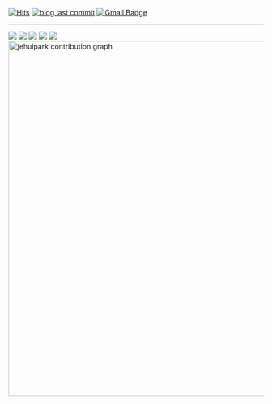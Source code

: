 [![Hits](https://hits.seeyoufarm.com/api/count/incr/badge.svg?url=https%3A%2F%2Fgithub.com%2Fjehuipark)](https://hits.seeyoufarm.com)
[![blog last commit](https://img.shields.io/github/last-commit/jehuipark/JeHuiPark.github.io/work?label=blog%20last%20update)](https://github.com/JeHuiPark/JeHuiPark.github.io)
[![Gmail Badge](https://img.shields.io/badge/Gmail-d14836?style=flat-square&logo=Gmail&logoColor=white&link=mailto:pjh2359@gmail.com)](mailto:pjh2359@gmail.com)   

---

![](http://github-profile-summary-cards.vercel.app/api/cards/profile-details?username=jehuipark&theme=default)
![](http://github-profile-summary-cards.vercel.app/api/cards/repos-per-language?username=jehuipark&theme=default)
![](http://github-profile-summary-cards.vercel.app/api/cards/most-commit-language?username=jehuipark&theme=default)
![](http://github-profile-summary-cards.vercel.app/api/cards/stats?username=jehuipark&theme=default)
![](http://github-profile-summary-cards.vercel.app/api/cards/productive-time?username=jehuipark&theme=default&utcOffset=8)
<img width="700" src="https://activity-graph.herokuapp.com/graph?username=jehuipark&theme=github-light" alt="jehuipark contribution graph" />
